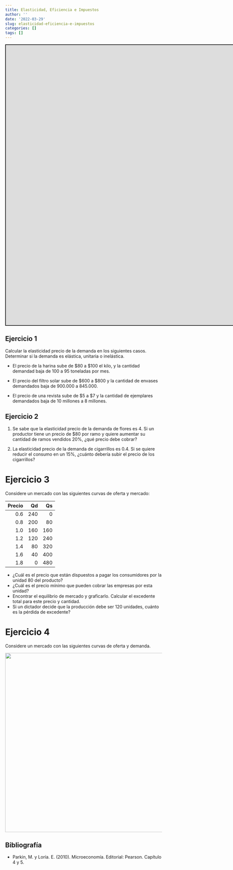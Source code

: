 ```yaml
---
title: Elasticidad, Eficiencia e Impuestos
author: ''
date: '2022-03-29'
slug: elasticidad-eficiencia-e-impuestos
categories: []
tags: []
---
```


<script src="{{< blogdown/postref >}}index_files/clipboard/clipboard.min.js"></script>
<link href="{{< blogdown/postref >}}index_files/shareon/shareon.min.css" rel="stylesheet" />
<script src="{{< blogdown/postref >}}index_files/shareon/shareon.min.js"></script>
<link href="{{< blogdown/postref >}}index_files/xaringanExtra-shareagain/shareagain.css" rel="stylesheet" />
<script src="{{< blogdown/postref >}}index_files/xaringanExtra-shareagain/shareagain.js"></script>
<script src="{{< blogdown/postref >}}index_files/fitvids/fitvids.min.js"></script>
<script src="{{< blogdown/postref >}}index_files/kePrint/kePrint.js"></script>

<link href="{{< blogdown/postref >}}index_files/bsTable/bootstrapTable.min.css" rel="stylesheet" />

<div class="shareagain" style="min-width:300px;margin:1em auto;">
<iframe src="https://slides-elasticidad.netlify.app/" width="1600" height="900" style="border:2px solid currentColor;" loading="lazy" allowfullscreen></iframe>
<script>fitvids('.shareagain', {players: 'iframe'});</script>
</div>

## Ejercicio 1

Calcular la elasticidad precio de la demanda en los siguientes casos. Determinar si la demanda es elástica, unitaria o inelástica.

-   El precio de la harina sube de \$80 a \$100 el kilo, y la cantidad demandad baja de 100 a 95 toneladas por mes.

-   El precio del filtro solar sube de \$600 a \$800 y la cantidad de envases demandados baja de 900.000 a 845.000.

-   El precio de una revista sube de \$5 a \$7 y la cantidad de ejemplares demandados baja de 10 millones a 8 millones.

## Ejercicio 2

1.  Se sabe que la elasticidad precio de la demanda de flores es 4. Si un productor tiene un precio de \$80 por ramo y quiere aumentar su cantidad de ramos vendidos 20%, ¿qué precio debe cobrar?

2.  La elasticidad precio de la demanda de cigarrillos es 0.4. Si se quiere reducir el consumo en un 15%, ¿cuánto debería subir el precio de los cigarrillos?

<!-- ![](images/casos.png) -->
<!-- - Calcular la elasticidad precio de la demanda en los tres casos y explicar si la demanda es elástica, inelástica o tiene elasticidad unitaria.  -->
<!-- - Explicar que pasa con los ingresos de los productores ante un aumento en la oferta en cada caso. -->

# Ejercicio 3

Considere un mercado con las siguientes curvas de oferta y mercado:

<table class="table table-striped table-hover" style="width: auto !important; margin-left: auto; margin-right: auto;">
<thead>
<tr>
<th style="text-align:right;">
Precio
</th>
<th style="text-align:right;">
Qd
</th>
<th style="text-align:right;">
Qs
</th>
</tr>
</thead>
<tbody>
<tr>
<td style="text-align:right;">
0.6
</td>
<td style="text-align:right;">
240
</td>
<td style="text-align:right;">
0
</td>
</tr>
<tr>
<td style="text-align:right;">
0.8
</td>
<td style="text-align:right;">
200
</td>
<td style="text-align:right;">
80
</td>
</tr>
<tr>
<td style="text-align:right;">
1.0
</td>
<td style="text-align:right;">
160
</td>
<td style="text-align:right;">
160
</td>
</tr>
<tr>
<td style="text-align:right;">
1.2
</td>
<td style="text-align:right;">
120
</td>
<td style="text-align:right;">
240
</td>
</tr>
<tr>
<td style="text-align:right;">
1.4
</td>
<td style="text-align:right;">
80
</td>
<td style="text-align:right;">
320
</td>
</tr>
<tr>
<td style="text-align:right;">
1.6
</td>
<td style="text-align:right;">
40
</td>
<td style="text-align:right;">
400
</td>
</tr>
<tr>
<td style="text-align:right;">
1.8
</td>
<td style="text-align:right;">
0
</td>
<td style="text-align:right;">
480
</td>
</tr>
</tbody>
</table>

-   ¿Cuál es el precio que están dispuestos a pagar los consumidores por la unidad 80 del producto?
-   ¿Cuál es el precio mínimo que pueden cobrar las empresas por esta unidad?
-   Encontrar el equilibrio de mercado y graficarlo. Calcular el excedente total para este precio y cantidad.
-   Si un dictador decide que la producción debe ser 120 unidades, cuánto es la pérdida de excedente?

# Ejercicio 4

Considere un mercado con las siguientes curvas de oferta y demanda.

<img src="{{< blogdown/postref >}}index_files/figure-html/unnamed-chunk-3-1.png" width="576" />

## Bibliografía

-   Parkin, M. y Loría. E. (2010). Microeconomía. Editorial: Pearson. Capítulo 4 y 5.

